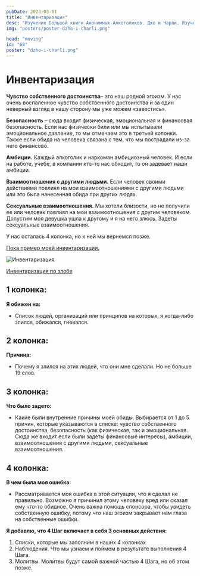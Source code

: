 ```yaml
---
pubDate: 2023-03-01
title: "Инвентаризация"
desc: "Изучение Большой книги Анонимных Алкоголиков. Джо и Чарли. Изучение БК. (067)"
img: "posters/poster-dzho-i-charli.png"

head: "moving"
id: "68"
poster: "dzho-i-charli.png"
---
```


# Инвентаризация

**Чувство собственного достоинства**– это наш родной эгоизм. У нас очень воспаленное чувство собственного достоинства и за один неверный взгляд в нашу сторону мы уже можем «завестись».

**Безопасность** – сюда входит физическая, эмоциональная и финансовая безопасность. Если нас физически били или мы испытывали эмоциональное давление, то мы отмечаем это в третьей колонки. Также если обида на человека связана с тем, что мы пострадали из-за него финансово.

**Амбиции.** Каждый алкоголик и наркоман амбициозный человек. И если на работе, учебе, в компании кто-то нас обходит, то он задевает наши амбиции.

**Взаимоотношения с другими людьми.** Если человек своими действиями повлиял на мои взаимоотношениями с другими людьми или это была нанесенная обида при других людях.

**Сексуальные взаимоотношения.** Мы хотели близости, но не получили ее или человек повлиял на мои взаимоотношения с другим человеком. Допустим моя девушка ушла к другому и я на него злюсь. Задеты сексуальные взаимоотношения.

У нас осталась 4 колонка, но к ней мы вернемся позже.

<u>Пока пример моей инвентаризации.</u>

<picture>
  <source srcset="/in_post/4step-1-small.png" media="(max-width: 800px)">
  <img src="/in_post/4step-1.png" alt="Инвентаризация">
</picture>

<u>Инвентаризация по злобе</u>

## 1 колонка:

**Я обижен на:**

- Список людей, организаций или принципов на которых, я когда-либо злился, обижался, гневался.

## 2 колонка:

**Причина:**

- Почему я злился на этих людей, что они мне сделали. Но не больше 19 слов.

## 3 колонка:

**Что было задето:**

- Какие были внутренние причины моей обиды. Выбирается от 1 до 5 причин, которые указываются в списке: чувство собственного достоинства, безопасность (как физическая, так и эмоциональная. Сюда же входит если были задеты финансовые интересы), амбиции, взаимоотношения с другими людьми, сексуальные взаимоотношения.

## 4 колонка:

**В чем была моя ошибка:**

- Рассматривается моя ошибка в этой ситуации, что я сделал не правильно. Возможно я причинил этому человеку вред или сказал ему что-то обидное. Очень важна помощь спонсора, чтобы увидеть собственную ошибку, потому что наш эгоизм закрывает нам глаза на собственные ошибки.

**Я добавлю, что 4 Шаг включает в себя 3 основных действия:**

1. Списки, которые мы заполним в наших 4 колонках
2. Наблюдения. Что мы узнаем и поймем в результате выполнения 4 Шага.
3. Молитвы. Молитвы будут самой важной частью 4 Шага, но об этом позже.
